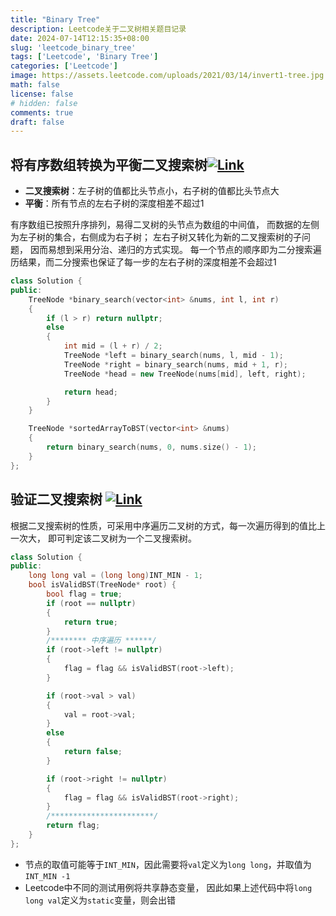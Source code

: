 ```yaml
---
title: "Binary Tree"
description: Leetcode关于二叉树相关题目记录
date: 2024-07-14T12:15:35+08:00
slug: 'leetcode_binary_tree'
tags: ['Leetcode', 'Binary Tree']
categories: ['Leetcode']
image: https://assets.leetcode.com/uploads/2021/03/14/invert1-tree.jpg
math: false
license: false
# hidden: false
comments: true
draft: false
---
```


## 将有序数组转换为平衡二叉搜索树[![Link](/icons/link.svg)](https://leetcode.cn/problems/convert-sorted-array-to-binary-search-tree/description/?envType=study-plan-v2&envId=top-100-liked)

- **二叉搜索树**：左子树的值都比头节点小，右子树的值都比头节点大
- **平衡**：所有节点的左右子树的深度相差不超过1

有序数组已按照升序排列，易得二叉树的头节点为数组的中间值，
而数据的左侧为左子树的集合，右侧成为右子树；
左右子树又转化为新的二叉搜索树的子问题，
因而易想到采用分治、递归的方式实现。
每一个节点的顺序即为二分搜索遍历结果，而二分搜索也保证了每一步的左右子树的深度相差不会超过1

```cpp
class Solution {
public:
    TreeNode *binary_search(vector<int> &nums, int l, int r)
    {
        if (l > r) return nullptr;
        else
        {
            int mid = (l + r) / 2;
            TreeNode *left = binary_search(nums, l, mid - 1);
            TreeNode *right = binary_search(nums, mid + 1, r);
            TreeNode *head = new TreeNode(nums[mid], left, right);

            return head;
        }
    }

    TreeNode *sortedArrayToBST(vector<int> &nums)
    {
        return binary_search(nums, 0, nums.size() - 1);
    }
};
```

## 验证二叉搜索树 [![Link](/icons/link.svg)](https://leetcode.cn/problems/validate-binary-search-tree/description/?envType=study-plan-v2&envId=top-100-liked)

根据二叉搜索树的性质，可采用中序遍历二叉树的方式，每一次遍历得到的值比上一次大，
即可判定该二叉树为一个二叉搜索树。

```cpp
class Solution {
public:
    long long val = (long long)INT_MIN - 1;
    bool isValidBST(TreeNode* root) {
        bool flag = true;
        if (root == nullptr)
        {
            return true;
        }
        /******** 中序遍历 ******/
        if (root->left != nullptr)
        {
            flag = flag && isValidBST(root->left);
        }

        if (root->val > val)
        {
            val = root->val;
        }
        else
        {
            return false;
        }

        if (root->right != nullptr)
        {
            flag = flag && isValidBST(root->right);
        }
        /***********************/
        return flag;
    }
};
```
- 节点的取值可能等于`INT_MIN`，因此需要将`val`定义为`long long`，并取值为`INT_MIN -1`
- Leetcode中不同的测试用例将共享静态变量，
因此如果上述代码中将`long long val`定义为`static`变量，则会出错

